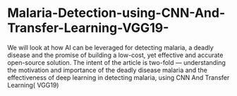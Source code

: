 # Malaria-Detection-using-CNN-And-Transfer-Learning-VGG19-
We will look at how AI can be leveraged for detecting malaria, a deadly disease and the promise of building a low-cost, yet effective and accurate open-source solution. The intent of the article is two-fold — understanding the motivation and importance of the deadly disease malaria and the effectiveness of deep learning in detecting malaria, using CNN And Transfer Learning( VGG19)
